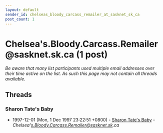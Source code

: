 ```yaml
---
layout: default
sender_id: chelseas_bloody_carcass_remailer_at_sasknet_sk_ca
post_count: 1
---
```


# Chelsea's.Bloody.Carcass.Remailer<span>@</span>sasknet.sk.ca (1 post)

_Be aware that many list participants used multiple email addresses over their time active on the list. As such this page may not contain all threads available._

## Threads

### Sharon Tate's Baby
+ 1997-12-01 (Mon, 1 Dec 1997 23:22:51 +0800) - [Sharon Tate's Baby](/archive/1997/12/007f896ceb5839e2d6a7b3eaaf1731694e9a93134487668ce3492ec74e0911e9) - _Chelsea's.Bloody.Carcass.Remailer@sasknet.sk.ca_

